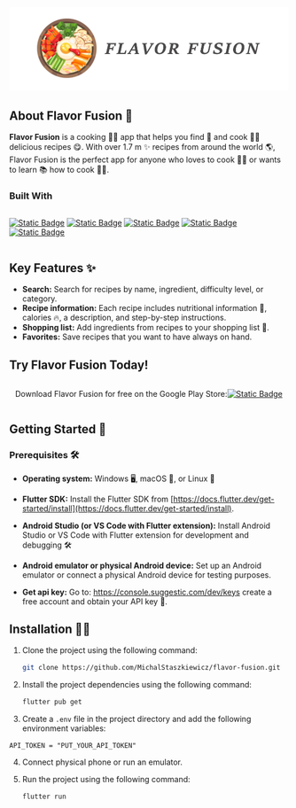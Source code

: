 <!-- PROJECT LOGO -->
<br />
<div align="center">
  <a href="https://github.com/othneildrew/Best-README-Template">
    <img src="assets/logo.png" alt="Logo">
  </a>

</div>

## About Flavor Fusion 🌮

**Flavor Fusion** is a cooking 👨‍🍳 app that helps you find 🔎 and cook 👩‍🍳 delicious recipes 😋. With over 1.7 m ✨ recipes from around the world 🌎, Flavor Fusion is the perfect app for anyone who loves to cook 🧑‍🍳 or wants to learn 📚 how to cook 👩‍🍳.

### Built With

<div style="display: flex; flex-direction: row; align-items: center;">

[![Static Badge][dart-badge]][dart-url] [![Static Badge][flutter-badge]][flutter-url] [![Static Badge][riverpod-badge]][riverpod-url] [![Static Badge][hive-badge]][hive-url] [![Static Badge][graphql-badge]][graphql-url]

</div>

## Key Features ✨

- **Search:** Search for recipes by name, ingredient, difficulty level, or category.
- **Recipe information:** Each recipe includes nutritional information 🥑, calories 🔥, a description, and step-by-step instructions.
- **Shopping list:** Add ingredients from recipes to your shopping list 🛒.
- **Favorites:** Save recipes that you want to have always on hand.

## Try Flavor Fusion Today!

<div style="display: flex; align-items: center; justify-content: center;">

Download Flavor Fusion for free on the Google Play Store:

[![Static Badge][google-play-badge]][google-play-url]

</div>

## Getting Started 🚀

### Prerequisites 🛠️

- **Operating system:** Windows 🖥️, macOS 🍎, or Linux 🐧

- **Flutter SDK:** Install the Flutter SDK from [https://docs.flutter.dev/get-started/install](https://docs.flutter.dev/get-started/install).

- **Android Studio (or VS Code with Flutter extension):** Install Android Studio or VS Code with Flutter extension for development and debugging 🛠️

- **Android emulator or physical Android device:** Set up an Android emulator or connect a physical Android device for testing purposes.

- **Get api key:** Go to: https://console.suggestic.com/dev/keys create a free account and obtain your API key 🔑.

## Installation 👨‍🔧

1. Clone the project using the following command:
   ```sh
   git clone https://github.com/MichalStaszkiewicz/flavor-fusion.git
   ```
2. Install the project dependencies using the following command:
   ```sh
   flutter pub get
   ```
3. Create a `.env` file in the project directory and add the following environment variables:

```env
API_TOKEN = "PUT_YOUR_API_TOKEN"
```

4. Connect physical phone or run an emulator.

5. Run the project using the following command:

   ```sh
   flutter run
   ```

   [dart-badge]: https://img.shields.io/badge/Dart-grey?style=for-the-badge&logo=dart&logoColor=%23689bed
   [dart-url]: https://dart.dev/
   [flutter-badge]: https://img.shields.io/badge/flutter-grey?style=for-the-badge&logo=flutter&logoColor=%23689bed
   [flutter-url]: https://flutter.dev/
   [riverpod-badge]: https://img.shields.io/badge/Riverpod-blue?style=for-the-badge
   [riverpod-url]: https://riverpod.dev/
   [hive-badge]: https://img.shields.io/badge/Hive-yellow?style=for-the-badge
   [hive-url]: https://docs.hivedb.dev/#/s
   [graphql-badge]: https://img.shields.io/badge/GraphQL-purple?style=for-the-badge&logo=graphql&logoColor=%23689bed
   [graphql-url]: https://pub.dev/packages/graphql_flutter
   [google-play-badge]: https://img.shields.io/badge/Click-green?style=for-the-badge&logo=google-play&logoColor=%23fff&color=%2300cc00
   [google-play-url]: https://play.google.com/store/apps/details?id=com.flavorfusion.app
